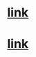 
# [link](https://susidonka.github.io/rsschool-cv/cv)


# [link](https://susidonka.github.io/rsschool-cv/)    
